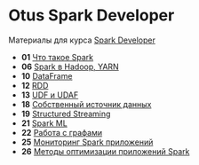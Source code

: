 # Otus Spark Developer

Материалы для курса [Spark Developer](https://otus.ru/lessons/spark/)

- **01** [Что такое Spark](lesson-01)
- **06** [Spark в Hadoop, YARN](lesson-06)
- **10** [DataFrame](lesson-10)
- **12** [RDD](lesson-12)
- **13** [UDF и UDAF](lesson-13)
- **18** [Собственный источник данных](lesson-18)
- **19** [Structured Streaming](lesson-19)
- **21** [Spark ML](lesson-21)
- **22** [Работа с графами](lesson-22)
- **25** [Мониторинг Spark приложений](lesson-25)
- **26** [Методы оптимизации приложений Spark](lesson-26)
